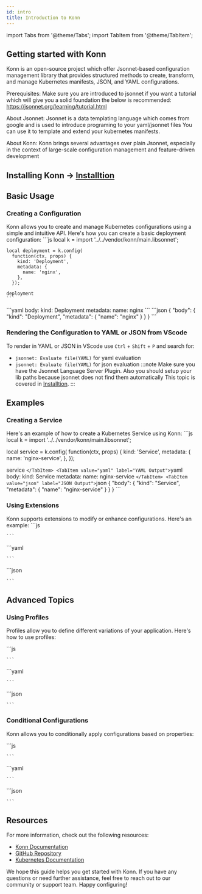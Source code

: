 ```yaml
---
id: intro
title: Introduction to Konn
---
```


import Tabs from '@theme/Tabs';
import TabItem from '@theme/TabItem';


## Getting started with Konn

Konn is an open-source project which offer Jsonnet-based configuration management library that provides structured methods to create, transform, and manage Kubernetes manifests, JSON, and YAML configurations.

Prerequisites:
Make sure you are introduced to jsonnet if you want a tutorial which will give you a solid foundation the below is recommended:
https://jsonnet.org/learning/tutorial.html


About Jsonnet:
Jsonnet is a data templating language which comes from google and is used to introduce programing to your yaml/jsonnet files 
You can use it to template and extend your kubernetes manifests.

About Konn:
Konn brings several advantages over plain Jsonnet, especially in the context of large-scale configuration management and feature-driven development




## Installing Konn → [Installtion](/intro/install)


## Basic Usage
### Creating a Configuration
Konn allows you to create and manage Kubernetes configurations using a simple and intuitive API. Here's how you can create a basic deployment configuration:
<Tabs>
    <TabItem value="jsonnet" label="Jsonnet" default>
    ```js
    local k = import '../../vendor/konn/main.libsonnet';

    local deployment = k.config(
      function(ctx, props) {
        kind: 'Deployment',
        metadata: {
          name: 'nginx',
        },
      });

    deployment
    ```
  </TabItem>
  <TabItem value="yaml" label="YAML Output">
    ```yaml
    body:
      kind: Deployment
      metadata:
        name: nginx
    ```
  </TabItem>
  <TabItem value="json" label="JSON Output">
    ```json
    {
      "body": {
          "kind": "Deployment",
          "metadata": {
            "name": "nginx"
          }
      }
    }
    ```  
  </TabItem>
</Tabs>


### Rendering the Configuration to YAML or JSON from VScode
To render in YAML or JSON in VScode use `Ctrl` + `Shift` + `P` and search for:
-  `jsonnet: Evaluate file(YAML)` for yaml evaluation
-  `jsonnet: Evaluate file(YAML)` for json evaluation
:::note
Make sure you have the Jsonnet Language Server Plugin. 
Also you should setup your lib paths because jsonnet does not find them automatically
This topic is covered in [Installtion](/intro/install).
:::

## Examples
### Creating a Service
Here's an example of how to create a Kubernetes Service using Konn:
<Tabs>
    <TabItem value="jsonnet" label="Jsonnet" default>
    ```js
   local k = import '../../vendor/konn/main.libsonnet';

   local service = k.config(
     function(ctx, props) {
       kind: 'Service',
       metadata: {
         name: 'nginx-service',
       },
     });

   service
    ```
  </TabItem>
  <TabItem value="yaml" label="YAML Output">
    ```yaml
   body:
     kind: Service
     metadata:
       name: nginx-service
    ```
  </TabItem>
  <TabItem value="json" label="JSON Output">
    ```json
   {
      "body": {
         "kind": "Service",
         "metadata": {
            "name": "nginx-service"
         }
      }
   }
    ```  
  </TabItem>
</Tabs>


### Using Extensions
Konn supports extensions to modify or enhance configurations. Here's an example:
<Tabs>
    <TabItem value="jsonnet" label="Jsonnet" default>
    ```js

    ```
  </TabItem>
  <TabItem value="yaml" label="YAML Output">
    ```yaml

    ```
  </TabItem>
  <TabItem value="json" label="JSON Output">
    ```json

    ```  
  </TabItem>
</Tabs>


## Advanced Topics
### Using Profiles
Profiles allow you to define different variations of your application. Here's how to use profiles:

<Tabs>
    <TabItem value="jsonnet" label="Jsonnet" default>
    ```js
 

    ```
  </TabItem>
  <TabItem value="yaml" label="YAML Output">
    ```yaml

    ```
  </TabItem>
  <TabItem value="json" label="JSON Output">
    ```json

    ```  
  </TabItem>
</Tabs>


### Conditional Configurations
Konn allows you to conditionally apply configurations based on properties:

<Tabs>
    <TabItem value="jsonnet" label="Jsonnet" default>
    ```js
 

    ```
  </TabItem>
  <TabItem value="yaml" label="YAML Output">
    ```yaml

    ```
  </TabItem>
  <TabItem value="json" label="JSON Output">
    ```json

    ```  
  </TabItem>
</Tabs>


## Resources
For more information, check out the following resources:
- [Konn Documentation](https://konn.example.com/docs)
- [GitHub Repository](https://github.com/konn/konn)
- [Kubernetes Documentation](https://kubernetes.io/docs/)

We hope this guide helps you get started with Konn. If you have any questions or need further assistance, feel free to reach out to our community or support team. Happy configuring!
